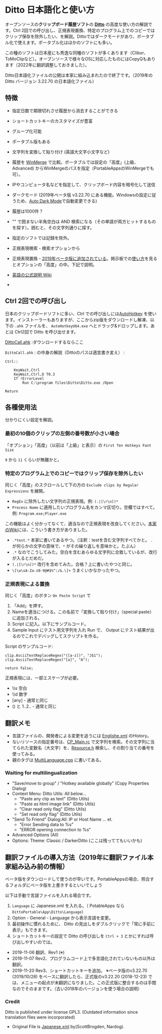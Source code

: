# Ditto 日本語化と使い方
オープンソースの**クリップボード履歴ソフト**の [**Ditto**](https://ditto-cp.sourceforge.io/) の高度な使い方の解説です。Ctrl 2回での呼び出し、正規表現置換、特定のプログラム上でのコピーではクリップ保存を除外したい、を解説。Dittoではダークモードがあり、ポータブル化で使えます。ポータブル化はほかのソフトにも多い。

この種のソフトは日本産にも秀逸な同種のソフトが多くあります（Clibor、ToMoClipなど）。オープンソースで様々なOSに対応したものにはCopyQもあります（2022年に翻訳調整しておきました）。

Ditto日本語化ファイルの公開は本家に組み込まれたので終了です。（2019年の Ditto バージョン 3.22.70 の日本語化ファイル）

## 特徴
- 指定日数で期限切れさせ履歴から消去することができる
- ショートカットキーのカスタマイズが豊富
- グループ化可能
- ポータブル版もある
- 文字列を変換して貼り付け (英語大文字小文字など)
- 履歴を [WinMerge](https://winmergejp.bitbucket.io/) で比較。ポータブルでは設定の「高度」(上級、Advanced) からWinMergeのパスを指定（PortableAppsのWinMergeでも可）。
- IPやコンピュータ名などを指定して、クリップボード内容を暗号化して送信
- ダークモード (2019年ベータ版 v3.22.70 にある機能。Windowsの設定に従うため、[Auto Dark Mode](https://github.com/Armin2208/Windows-Auto-Night-Mode)で自動変更できる)

- 履歴は1000件？
- "" で囲まない半角空白は AND 検索になる（その単語が両方ヒットするものを探す）。囲むと、その文字列通りに探す。
- 指定のソフトでは記録を除外。
- 正規表現検索 - 検索オプションから
- 正規表現置換 - [2019年ベータ版に追加されている](https://sourceforge.net/p/ditto-cp/ditto/ci/0fbe9a6625b45dd20ac5ad27d93998bc2c8f86d5/)。掲示板での[使い方](https://sourceforge.net/p/ditto-cp/discussion/287510/thread/2e47593585/)を見るとオプションの「高度」の中。下記で説明。

- [英語の公式説明 Wiki](https://github.com/sabrogden/Ditto/wiki)
- []()

## Ctrl 2回での呼び出し
日本のクリップボードソフトに多い、Ctrl での呼び出しには[AutoHotkey](https://autohotkey.com/download/) を使います。インストーラーもありますが、ここからzip版をダウンロードし解凍、以下の `.ahk` ファイルを、 `AutoHotkeyU64.exe` へとドラッグ&ドロップします。あとは Ctrl2回で Ditto を呼び出せます。

[DittoCall.ahk](DittoCall.ahk) :ダウンロードするならここ

`DittoCall.ahk` : の中身の解説（Dittoのパスは適宜書き変え） : 
```
Ctrl::

    KeyWait,Ctrl
    KeyWait,Ctrl,D T0.3
    If !ErrorLevel
        Run C:\program files\Ditto\Ditto.exe /Open

Return
```

## 各種使用法
分かりにくい設定を解説。

### 最初の10個のクリップの左側の番号数が小さい場合
「オプション」「高度」（以前は「上級」と表示）の `First Ten Hotkeys Font Size`

`9` から `11` くらいが無難かと。

### 特定のプログラム上でのコピーではクリップ保存を除外したい
同じく「高度」のスクロールして下の方の `Exclude clips by Regular Expressions` を展開。

* `RegEx` に除外したい文字列の正規表現。例: `(.|[\r\n])*`
* `Process Name` に適用したいプログラム名をカンマ区切り。空欄ではすべて。例: `Program.exe;Player.exe`

この機能はよく分かってなくて、適当なので正規表現を改良してください。[本家のWiki](https://sourceforge.net/p/ditto-cp/wiki/Excluding%20clip%20from%20saving/)には、こういう書き方がありました。

* `.*test.*` 本家に書いてあるやつ。（注釈：testを含む文字列すべてかと。 `.` が何らかの文字の意味で、`*` がその繰り返しを意味かと。たぶん）
* `.*` なのでこうしてみた。空白を含むあらゆる文字列に合致しているが、改行が入るとだめだ。
* `(.|[\r\n])*` 改行を含めてみた。合格？上に書いたやつと同じ。
* `\[\w\sA-Za-z0-9@#$%^:/&.\]+` うまくいかなかったやつ。

### 正規表現による置換
同じく「高度」のボタン `On Paste Script` で
1. 「Add」を押す。
2. Nameを適当につける。この名前で「変換して貼り付け」（special paste）に追加される。
3. Script に記入。以下にサンプルコード。
4. Sample Input にテスト用文字列を入れ Run で、 Output にテスト結果が出るのでこれでデバッグしてスクリプトを作る。

Script のサンプルコード:
```
clip.AsciiTextReplaceRegex("([a-z])", "J$1");
clip.AsciiTextReplaceRegex("[a]", "A");

return false;
```

正規表現には、一部エスケープが必要。
* \\\\s 空白
* \\\\d 数字
* [any] - 通常と同じ
* () と $1..$2.. - 通常と同じ

## 翻訳メモ
- 言語ファイルの、開発者による変更を追うには [Englishe.xml](https://github.com/sabrogden/Ditto/blob/master/Debug/Language/English.xml) のHistory。
- ないリソースの指定番号は、[CP_Main.rc](
https://github.com/sabrogden/Ditto/blob/master/CP_Main.rc) で文字列を検索。その文字列に当てられた変数名（大文字）を、[Resource.h](https://github.com/sabrogden/Ditto/blob/master/Resource.h) 検索し、その割り当ての番号を使ってみる。
- 親のタグは [MultiLanguage.cpp](https://github.com/sabrogden/Ditto/blob/master/MultiLanguage.cpp) に書いてある。

### Waiting for multilingualization
- "Save/move to group" / "Hotkey available globally" (Copy Properties Dialog)
- Context Menu: Ditto Utils: All below...
    - "Paste any clip as text" (Ditto Utils)
    - "Paste as html image link" (Ditto Utils)
    - "Clear read only flag" (Ditto Utils)
    - "Set read only flag" (Ditto Utils)
- "Send To Friend" Dialog:All: IP or Host Name ... et.
    - "Error Sending data to %s"
    - "ERROR opening connection to %s"
- Advanced Options (All)
- Options: Theme: Classic / DarkerDitto (ここは残っててもいいかも)

## 翻訳ファイルの導入方法（2019年に翻訳ファイル本家組み込み前の情報）
ベータ版をダウンロードして使うのが早いです。PortableAppsの場合、照合するフォルダにベータ版を上書きするといいでしょう

以下は手動で言語ファイルを入れる場合です。

1. `Language` に Japanese.xml を入れる。（ PotableApps なら `DittoPortable\App\Ditto\Language`） 
2. Option - General - Language から表示言語を変更。
3. 最初操作に慣れるために、 Ditto の見出しをダブルクリックで「常に手前に表示」もできます。
4. ショートカットキーの設定で Ditto の呼び出しを  `Ctrl + 3` とかにすれば呼び出しやすいのでは。

- 2019-11-06 翻訳、Rev1 (※)
- 2019-11-07 Rev2、プログラムコード上で多言語化されていないもの以外は翻訳。
- 2019-11-20 Rev3、ショートカットキーを追加。
※ベータ版のv3.22.70 (2019/10/28) をベースに翻訳したら、正式版のv3.22.20 (2018-12-23) では、メニューの起点が未翻訳になりました。この正式版に整合するのは手間なのでそのままです。（古い2018年のバージョンを使う場合の説明）

### Credit
Ditto is published under license GPL3. (Outdated information since translation files were incorporated)

- Original File is  [Japanese.xml](https://github.com/sabrogden/Ditto/blob/master/Debug/Language/Japanese.xml) by(ScottBrogden, Nardog).

